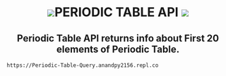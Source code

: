 <h1 align="center"> <img src="https://img.icons8.com/color/48/000000/periodic-table-of-elements.png"/>PERIODIC TABLE API <img src="https://img.icons8.com/external-prettycons-lineal-color-prettycons/47/000000/external-chemistry-astrology-and-symbology-prettycons-lineal-color-prettycons.png"/>   </h1>
<h2 align="center"> Periodic Table API returns info about First 20 elements of Periodic Table. </h2>

```
https://Periodic-Table-Query.anandpy2156.repl.co
```
